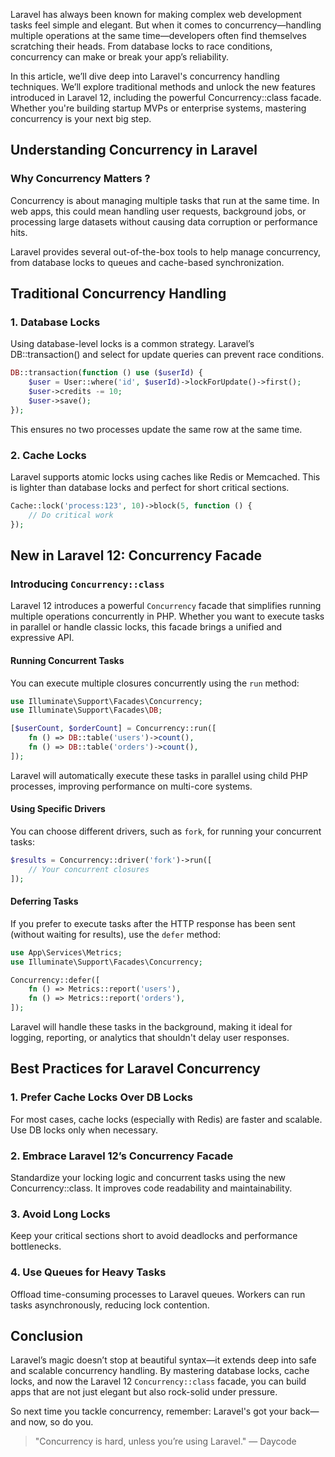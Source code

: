 Laravel has always been known for making complex web development tasks feel simple and elegant. But when it comes to concurrency—handling multiple operations at the same time—developers often find themselves scratching their heads. From database locks to race conditions, concurrency can make or break your app’s reliability.

In this article, we’ll dive deep into Laravel's concurrency handling techniques. We’ll explore traditional methods and unlock the new features introduced in Laravel 12, including the powerful Concurrency::class facade. Whether you're building startup MVPs or enterprise systems, mastering concurrency is your next big step.

## Understanding Concurrency in Laravel

### Why Concurrency Matters ?

Concurrency is about managing multiple tasks that run at the same time. In web apps, this could mean handling user requests, background jobs, or processing large datasets without causing data corruption or performance hits.

Laravel provides several out-of-the-box tools to help manage concurrency, from database locks to queues and cache-based synchronization.

## Traditional Concurrency Handling

### 1. Database Locks

Using database-level locks is a common strategy. Laravel’s DB::transaction() and select for update queries can prevent race conditions.

```php
DB::transaction(function () use ($userId) {
    $user = User::where('id', $userId)->lockForUpdate()->first();
    $user->credits -= 10;
    $user->save();
});
```

This ensures no two processes update the same row at the same time.

### 2. Cache Locks

Laravel supports atomic locks using caches like Redis or Memcached. This is lighter than database locks and perfect for short critical sections.

```php
Cache::lock('process:123', 10)->block(5, function () {
    // Do critical work
});
```

## New in Laravel 12: Concurrency Facade

### Introducing `Concurrency::class`

Laravel 12 introduces a powerful `Concurrency` facade that simplifies running multiple operations concurrently in PHP. Whether you want to execute tasks in parallel or handle classic locks, this facade brings a unified and expressive API.

#### Running Concurrent Tasks

You can execute multiple closures concurrently using the `run` method:

```php
use Illuminate\Support\Facades\Concurrency;
use Illuminate\Support\Facades\DB;

[$userCount, $orderCount] = Concurrency::run([
    fn () => DB::table('users')->count(),
    fn () => DB::table('orders')->count(),
]);
```

Laravel will automatically execute these tasks in parallel using child PHP processes, improving performance on multi-core systems.

#### Using Specific Drivers

You can choose different drivers, such as `fork`, for running your concurrent tasks:

```php
$results = Concurrency::driver('fork')->run([
    // Your concurrent closures
]);
```

#### Deferring Tasks

If you prefer to execute tasks after the HTTP response has been sent (without waiting for results), use the `defer` method:

```php
use App\Services\Metrics;
use Illuminate\Support\Facades\Concurrency;

Concurrency::defer([
    fn () => Metrics::report('users'),
    fn () => Metrics::report('orders'),
]);
```

Laravel will handle these tasks in the background, making it ideal for logging, reporting, or analytics that shouldn't delay user responses.

## Best Practices for Laravel Concurrency

### 1. Prefer Cache Locks Over DB Locks

For most cases, cache locks (especially with Redis) are faster and scalable. Use DB locks only when necessary.

### 2. Embrace Laravel 12’s Concurrency Facade

Standardize your locking logic and concurrent tasks using the new Concurrency::class. It improves code readability and maintainability.

### 3. Avoid Long Locks

Keep your critical sections short to avoid deadlocks and performance bottlenecks.

### 4. Use Queues for Heavy Tasks

Offload time-consuming processes to Laravel queues. Workers can run tasks asynchronously, reducing lock contention.


## Conclusion

Laravel’s magic doesn’t stop at beautiful syntax—it extends deep into safe and scalable concurrency handling. By mastering database locks, cache locks, and now the Laravel 12 `Concurrency::class` facade, you can build apps that are not just elegant but also rock-solid under pressure.

So next time you tackle concurrency, remember: Laravel's got your back—and now, so do you.

> "Concurrency is hard, unless you’re using Laravel." — Daycode

